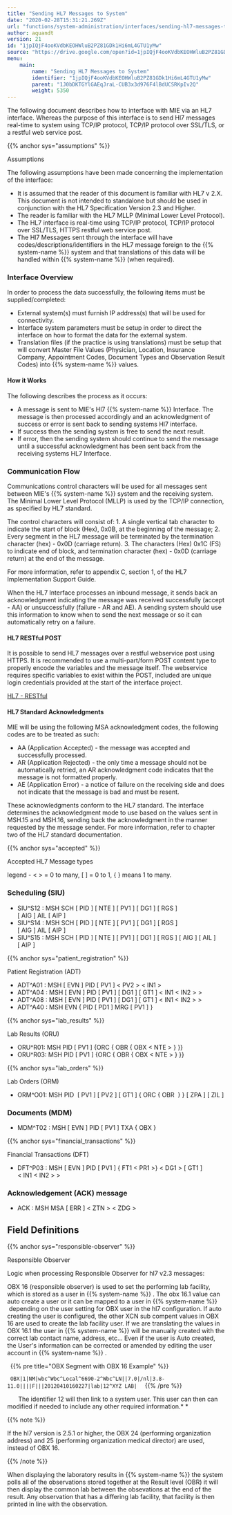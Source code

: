 ```yaml
---
title: "Sending HL7 Messages to System"
date: "2020-02-28T15:31:21.269Z"
url: "functions/system-administration/interfaces/sending-hl7-messages-to-system.html"
author: aquandt
version: 21
id: "1jpIQjF4ooKVdbKEOHWluB2PZ81GDk1Hi6mL4GTU1yMw"
source: "https://drive.google.com/open?id=1jpIQjF4ooKVdbKEOHWluB2PZ81GDk1Hi6mL4GTU1yMw"
menu:
    main:
        name: "Sending HL7 Messages to System"
        identifier: "1jpIQjF4ooKVdbKEOHWluB2PZ81GDk1Hi6mL4GTU1yMw"
        parent: "1J0bDKTGYlGAEqJraL-CUB3x3d976F4lBdUCSRKpIv2Q"
        weight: 5350
---
```

The following document describes how to interface with MIE via an HL7 interface. Whereas the purpose of this interface is to send Hl7 messages real-time to system using TCP/IP protocol, TCP/IP protocol over SSL/TLS, or a restful web service post.

{{% anchor sys="assumptions" %}}

Assumptions

The following assumptions have been made concerning the implementation of the interface:

* It is assumed that the reader of this document is familiar with HL7 v 2.X. This document is not intended to standalone but should be used in conjunction with the HL7 Specification Version 2.3 and Higher.
* The reader is familiar with the HL7 MLLP (Minimal Lower Level Protocol).
* The HL7 interface is real-time using TCP/IP protocol, TCP/IP protocol over SSL/TLS, HTTPS restful web service post.
* The Hl7 Messages sent through the interface will have codes/descriptions/identifiers in the HL7 message foreign to the {{% system-name %}} system and that translations of this data will be handled within {{% system-name %}} (when required).

### Interface Overview

In order to process the data successfully, the following items must be supplied/completed:

* External system(s) must furnish IP address(s) that will be used for connectivity.
* Interface system parameters must be setup in order to direct the interface on how to format the data for the external system.
* Translation files (if the practice is using translations) must be setup that will convert Master File Values (Physician, Location, Insurance Company, Appointment Codes, Document Types and Observation Result Codes) into {{% system-name %}} values.

#### How it Works

The following describes the process as it occurs:

* A message is sent to MIE's Hl7 {{% system-name %}} Interface. The message is then processed accordingly and an acknowledgment of success or error is sent back to sending systems Hl7 interface.
* If success then the sending system is free to send the next result.
* If error, then the sending system should continue to send the message until a successful acknowledgment has been sent back from the receiving systems HL7 Interface.

### Communication Flow

Communications control characters will be used for all messages sent between MIE's {{% system-name %}} system and the receiving system. The Minimal Lower Level Protocol (MLLP) is used by the TCP/IP connection, as specified by HL7 standard.

The control characters will consist of: 1. A single vertical tab character to indicate the start of block (Hex), 0x0B, at the beginning of the message; 2. Every segment in the HL7 message will be terminated by the termination character (hex) - 0x0D (carriage return). 3. The characters (Hex) 0x1C (FS) to indicate end of block, and termination character (hex) - 0x0D (carriage return) at the end of the message.

For more information, refer to appendix C, section 1, of the HL7 Implementation Support Guide.

When the HL7 Interface processes an inbound message, it sends back an acknowledgment indicating the message was received successfully (accept - AA) or unsuccessfully (failure - AR and AE). A sending system should use this information to know when to send the next message or so it can automatically retry on a failure.

#### HL7 RESTful POST

It is possible to send HL7 messages over a restful webservice post using HTTPS. It is recommended to use a multi-part/form POST content type to properly encode the variables and the message itself. The webservice requires specific variables to exist within the POST, included are unique login credentials provided at the start of the interface project.

[HL7 - RESTful](hl7-restful.html)

#### HL7 Standard Acknowledgments

MIE will be using the following MSA acknowledgment codes, the following codes are to be treated as such:

* AA (Application Accepted) - the message was accepted and successfully processed.
* AR (Application Rejected) - the only time a message should not be automatically retried, an AR acknowledgment code indicates that the message is not formatted properly.
* AE (Application Error) - a notice of failure on the receiving side and does not indicate that the message is bad and must be resent.

These acknowledgments conform to the HL7 standard. The interface determines the acknowledgment mode to use based on the values sent in MSH.15 and MSH.16, sending back the acknowledgment in the manner requested by the message sender. For more information, refer to chapter two of the HL7 standard documentation.

{{% anchor sys="accepted" %}}

Accepted HL7 Message types

legend - < > = 0 to many, [ ] = 0 to 1, { } means 1 to many.

### Scheduling (SIU)

* SIU^S12 : MSH SCH [ PID ] [ NTE ] [ PV1 ] [ DG1 ] [ RGS ] [ AIG ] AIL [ AIP ]
* SIU^S14 : MSH SCH [ PID ] [ NTE ] [ PV1 ] [ DG1 ] [ RGS ] [ AIG ] AIL [ AIP ]
* SIU^S15 : MSH SCH [ PID ] [ NTE ] [ PV1 ] [ DG1 ] [ RGS ] [ AIG ] [ AIL ] [ AIP ]

{{% anchor sys="patient_registration" %}}

Patient Registration (ADT)

* ADT^A01 : MSH [ EVN ] PID [ PV1 ] < PV2 > < IN1 >
* ADT^A04 : MSH [ EVN ] PID [ PV1 ] [ DG1 ] [ GT1 ] < IN1 < IN2 > >
* ADT^A08 : MSH [ EVN ] PID [ PV1 ] [ DG1 ] [ GT1 ] < IN1 < IN2 > >
* ADT^A40 : MSH EVN { PID [ PD1 ] MRG [ PV1 ] }

{{% anchor sys="lab_results" %}}

Lab Results (ORU)

* ORU^R01: MSH PID [ PV1 ] {ORC { OBR { OBX < NTE > } }}
* ORU^R03: MSH PID [ PV1 ] {ORC { OBR { OBX < NTE > } }}

{{% anchor sys="lab_orders" %}}

Lab Orders (ORM)

* ORM^O01: MSH PID <NTE> [ PV1 ] [ PV2 ] <IN1> [ GT1 ] { ORC { OBR <NTE> <DG1> <OBX> } } [ ZPA ] [ ZIL ]

### Documents (MDM)

* MDM^T02 : MSH [ EVN ] PID [ PV1 ] TXA { OBX }

{{% anchor sys="financial_transactions" %}}

Financial Transactions (DFT)

* DFT^P03 : MSH [ EVN ] PID [ PV1 ] <OBX> { FT1 < PR1 >} < DG1 > [ GT1 ] < IN1 < IN2 > >

### Acknowledgement (ACK) message

* ACK : MSH MSA [ ERR ] < ZTN > < ZDG >

## Field Definitions

{{% anchor sys="responsible-observer" %}}

Responsible Observer

Logic when processing Responsible Observer for hl7 v2.3 messages:

OBX 16 (responsible observer) is used to set the performing lab facility, which is stored as a user in {{% system-name %}} . The obx 16.1 value can auto create a user or it can be mapped to a user in {{% system-name %}}  depending on the user setting for OBX user in the hl7 configuration. If auto creating the user is configured, the other XCN sub compent values in OBX 16 are used to create the lab facility user. If we are translating the values in OBX 16.1 the user in {{% system-name %}} will be manually created with the correct lab contact name, address, etc... Even if the user is Auto created, the User's information can be corrected or amended by editing the user account in {{% system-name %}} .



` `{{% pre title="OBX Segment with OBX 16 Example" %}}

`  OBX|1|NM|wbc^Wbc^Local^6690-2^Wbc^LN||7.0|/nl|3.8-11.0||||F|||20120410160227|lab|12^XYZ LAB| 
`
` `{{% /pre %}}


`  
`
The identifier 12 will then link to a system user. This user can then can modified if needed to include any other required information.* *

{{% note %}}

If the hl7 version is 2.5.1 or higher, the OBX 24 (performing organization address) and 25 (performing organization medical director) are used, instead of OBX 16.

{{% /note %}}


When displaying the laboratory results in {{% system-name %}} the system polls all of the observations stored together at the Result level (OBR) it will then display the common lab between the obsevations at the end of the result. Any observation that has a differing lab facility, that facility is then printed in line with the observation.

